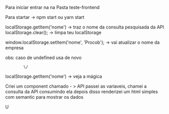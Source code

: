 

Para iniciar entrar na na Pasta teste-frontend

 Para startar -> npm start ou yarn start


 localStorage.getItem('nome') -> traz o nome da consulta pesquisada da API
 localStorage.clear(); -> limpa teu localStorage

 window.localStorage.setItem('nome', 'Procob'); -> vai atualizar o nome da empresa

 obs: caso de undefined
        usa de novo

            \/

 localStorage.getItem('nome') -> veja a mágica


Criei um component chamado - > API passei as variaveis, chamei a consulta da API consumindo ela depois disso renderizei um html simples com semantic para mostrar os dados

U





